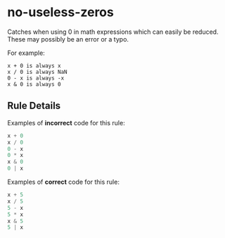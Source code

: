 # no-useless-zeros

Catches when using 0 in math expressions which can easily be reduced. These may possibly be an error or a typo.

For example:
```
x + 0 is always x
x / 0 is always NaN
0 - x is always -x
x & 0 is always 0
```

## Rule Details

Examples of **incorrect** code for this rule:

```js
x + 0
x / 0
0 - x
0 * x
x & 0
0 | x
```

Examples of **correct** code for this rule:

```js
x + 5
x / 5
5 - x
5 * x
x & 5
5 | x
```
